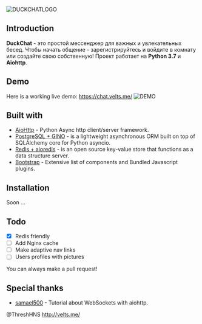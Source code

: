 ![DUCKCHATLOGO](https://downloader.disk.yandex.ru/disk/2d1745ce0ea3bbe55066e0a081107f6e7ec19eb9e9456226f7423b8002c4345f/5c38df28/Im4qclqbatIAFBFzjowplpD4JKHP02eFb7bxujo8suMcAGyq2UmoWgnoLMwYhm8AulUiv20kNHxCfosjv19Ilw%3D%3D?uid=0&filename=DuckChatLogo.png&disposition=inline&hash=&limit=0&content_type=image%2Fpng&fsize=205777&hid=fd611ab4d6ee4fe8a2e9621a558cb52c&media_type=image&tknv=v2&etag=8cb0f85bc17c4df412539bd1df9fbca2)

## Introduction
**DuckChat** - это простой мессенджер для важных и увлекательных бесед. Чтобы начать общение - зарегистрируйтесь и войдите в комнату или создайте свою собственную! 
Проект работает на **Python 3.7** и **Aiohttp**.

## Demo
Here is a working live demo:  https://chat.velts.me/
![DEMO](https://downloader.disk.yandex.ru/preview/84ffe236b3c3e8703ff59c38c6f1a0fe9c5e65fcd458f22bc040251fa3c9c176/5c38e5d2/h3s4ehzWR2otCYVkHNkXg3GxXN11PvxylFSchg7es9w_j-8vfl44s-2ELLgbvdsPz_ATwmoAr6EsYoKbydcfqw%3D%3D?uid=0&filename=2019-01-11_17-52-10.png&disposition=inline&hash=&limit=0&content_type=image%2Fpng&tknv=v2&size=2048x2048)

## Built with

- [AioHttp](https://github.com/aio-libs/aiohttp) - Python Async http client/server framework.
- [PostgreSQL + GINO](https://github.com/fantix/gino) - is a lightweight asynchronous ORM built on top of SQLAlchemy core for Python asyncio.
- [Redis + aioredis](https://github.com/aio-libs/aioredis) -  is an open source key-value store that functions as a data structure server.
- [Bootstrap](http://getbootstrap.com/) - Extensive list of components and  Bundled Javascript plugins.

## Installation
 Soon ...

## Todo
- [X] Redis friendly
- [ ] Add Nginx cache 
- [ ] Make adaptive nav links
- [ ] Users profiles with pictures

You can always make a pull request!

## Special thanks 
- [samael500](https://maks.live/articles/python/prostoi-chat-na-aiohttp/) - Tutorial about WebSockets with aiohttp.

@ThreshHNS http://velts.me/